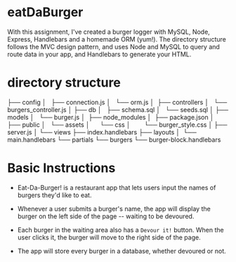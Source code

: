 # eatDaBurger


With this assignment, I've created a burger logger with MySQL, Node, Express, Handlebars and a homemade ORM (yum!). The directory structure follows the MVC design pattern, and uses Node and MySQL to query and route data in your app, and Handlebars to generate your HTML.


# directory structure

├── config
│   ├── connection.js
│   └── orm.js
│ 
├── controllers
│   └── burgers_controller.js
│
├── db
│   ├── schema.sql
│   └── seeds.sql
│
├── models
│   └── burger.js
│ 
├── node_modules
│ 
├── package.json
│
├── public
│   └── assets
│       └── css
│           └── burger_style.css
│
├── server.js
│
└── views
    ├── index.handlebars
    ├── layouts
    │   └── main.handlebars
    └── partials
        └── burgers
            └── burger-block.handlebars


# Basic Instructions

* Eat-Da-Burger! is a restaurant app that lets users input the names of burgers they'd like to eat.

* Whenever a user submits a burger's name, the app will display the burger on the left side of the page -- waiting to be devoured.

* Each burger in the waiting area also has a `Devour it!` button. When the user clicks it, the burger will move to the right side of the page.

* The app will store every burger in a database, whether devoured or not.

